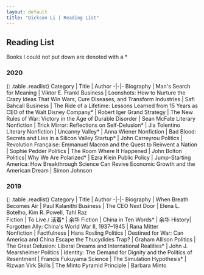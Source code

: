 ```yaml
---
layout: default
title: "Dickson Li | Reading List"
---
```


## Reading List

Books I could not put down are denoted with a *

<h3>2020</h3>

{: .table .readlist}
Category | Title | Author 
-|-|-
Biography | Man's Search for Meaning | Viktor E. Frankl
Business | Loonshots: How to Nurture the Crazy Ideas That Win Wars, Cure Diseases, and Transform Industries | Safi Bahcall
Business | The Ride of a Lifetime: Lessons Learned from 15 Years as CEO of the Walt Disney Company* | Robert Iger
Grand Strategy | The New Rules of War: Victory in the Age of Durable Disorder | Sean McFate 
Literary Nonfiction | Trick Mirror: Reflections on Self-Delusion* | Jia Tolentino
Literary Nonfiction | Uncanny Valley* | Anna Wiener
Nonfiction | Bad Blood: Secrets and Lies in a Silicon Valley Startup* | John Carreyrou
Politics | Revolution Française: Emmanuel Macron and the Quest to Reinvent a Nation | Sophie Pedder 
Politics | The Room Where It Happened | John Bolton
Politics| Why We Are Polarized* | Ezra Klein 
Public Policy | Jump-Starting America: How Breakthrough Science Can Revive Economic Growth and the American Dream | Simon Johnson 


<h3>2019</h3>

{: .table .readlist}
Category | Title | Author
-|-|-
Biography | When Breath Becomes Air | Paul Kalanithi
Business | The CEO Next Door  | Elena L. Botelho, Kim R. Powell, Tahl Raz  
Fiction | To Live / 活着* | 余华
Fiction | China in Ten Words* | 余华 
History| Forgotten Ally: China's World War II, 1937–1945 | Rana Mitter  
Nonfiction | Factfulness | Hans Rosling
Politics | Destined for War: Can America and China Escape the Thucydides Trap? | Graham Allison
Politics | The Great Delusion: Liberal Dreams and International Realities* | John J. Mearsheimer
Politics | Identity: The Demand for Dignity and the Politics of Resentment | Francis Fukuyama
Science | The Simulation Hypothesis* | Rizwan Virk
Skills | The Minto Pyramid Principle | Barbara Minto